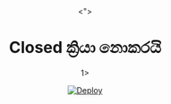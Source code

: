 <div align="center">
  <">
  <h1>Closed ක්‍රියා නොකරයි</h1>


1>


[![Deploy](https://www.herokucdn.com/deploy/button.svg)](https://heroku.com/deploy?template=https://github.com/jesonpro/Hashzi-1)


